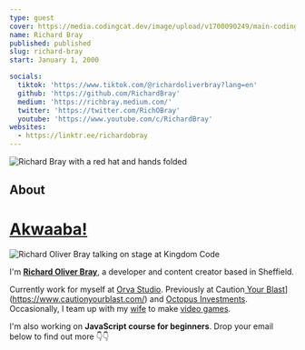 ```yaml
---
type: guest
cover: https://media.codingcat.dev/image/upload/v1700090249/main-codingcatdev-photo/podcast-guest/richard-bray.jpg
name: Richard Bray
published: published
slug: richard-bray
start: January 1, 2000

socials:
  tiktok: 'https://www.tiktok.com/@richardoliverbray?lang=en'
  github: 'https://github.com/RichardBray'
  medium: 'https://richbray.medium.com/'
  twitter: 'https://twitter.com/RichOBray'
  youtube: 'https://www.youtube.com/c/RichardBray'
websites:
  - https://linktr.ee/richardobray
---
```


![Richard Bray with a red hat and hands folded](https://media.codingcat.dev/image/upload/v1700088629/main-codingcatdev-photo/podcast-guest/richard_bray.jpg)

## About

# [Akwaaba!](https://www.google.com/search?q=Akwaaba+meaning&sca_esv=559041921&sxsrf=AB5stBgZsrX_ly6nbeckP0VAXb6UOnJwkQ:1692697692523&ei=XITkZIutH6uW9u8PxcS1yA8&ved=0ahUKEwiLy7Kl_u-AAxUri_0HHUViDfkQ4dUDCA8&uact=5&oq=Akwaaba+meaning&gs_lp=Egxnd3Mtd2l6LXNlcnAaAhgCIg9Ba3dhYWJhIG1lYW5pbmcyBxAAGIoFGEMyCBAAGIoFGJECMgUQABiABDIFEAAYgAQyBhAAGBYYHjIIEAAYFhgeGA8yCBAAGBYYHhgPMgYQABgWGB4yCBAAGBYYHhgPMggQABgWGB4YD0jnDFDwBVj7C3ABeAGQAQCYAdoBoAG1BqoBBTUuMi4xuAEDyAEA-AEBwgIKEAAYRxjWBBiwA8ICChAAGIoFGLADGEPCAg0QABiKBRjJAxiwAxhDwgILEAAYigUYkgMYsAPCAhAQLhiKBRjIAxiwAxhD2AEBwgIfEC4YigUYxwEYrwEYmAUYngUYmwUYyAMYsAMYQ9gBAcICFhAuGIoFGMcBGK8BGMgDGLADGEPYAQHCAgsQLhivARjHARiABMICChAAGIoFGEMYiwPCAggQABiABBiLA8ICEBAuGBQYrwEYxwEYhwIYgATCAgoQABiABBgUGIcCwgILEAAYigUYkQIYiwPCAggQABiKBRiGA-IDBBgAIEGIBgGQBhK6BgYIARABGAg&sclient=gws-wiz-serp 'Click to find out what this means')

![Richard Oliver Bray talking on stage at Kingdom Code](./web_pic.png)

I'm **[Richard Oliver Bray](https://www.google.com/search?sca_esv=559041921&q=Richard+Oliver+Bray&sa=X&ved=2ahUKEwjOhvHk_--AAxU4i_0HHQmuBb4Q6RN6BAgmEAE&biw=1755&bih=1316&dpr=1.8)**, a developer and content creator based in Sheffield.

Currently work for myself at [Orva Studio](https://www.orva.studio/). Previously at Caution[ Your Blast](https://www.cautionyourblast.com/)](https://www.cautionyourblast.com/) and [Octopus Investments](https://octopusgroup.com/).
Occasionally, I team up with my [wife](https://hannahbray.me/) to make [video games](https://hellolightbulb.itch.io/).

I'm also working on **JavaScript course for beginners**. Drop your email below to find out more 👇👇
